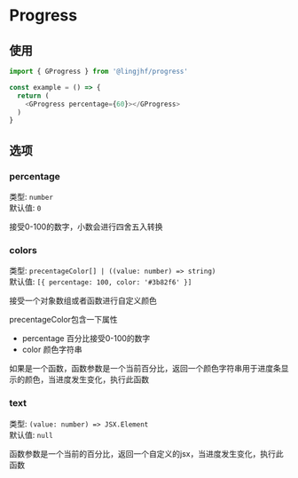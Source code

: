 # Progress

## 使用

```js
import { GProgress } from '@lingjhf/progress'

const example = () => {
  return (
    <GProgress percentage={60}></GProgress>
  )
}

 ```

## 选项

### percentage

类型: `number`<br>
默认值: `0`

接受0-100的数字，小数会进行四舍五入转换

### colors

类型: `precentageColor[] | ((value: number) => string)`<br>
默认值: `[{ percentage: 100, color: '#3b82f6' }]`

接受一个对象数组或者函数进行自定义颜色

precentageColor包含一下属性

- percentage 百分比接受0-100的数字
- color 颜色字符串

如果是一个函数，函数参数是一个当前百分比，返回一个颜色字符串用于进度条显示的颜色，当进度发生变化，执行此函数

### text

类型: `(value: number) => JSX.Element`<br>
默认值: `null`

函数参数是一个当前的百分比，返回一个自定义的jsx，当进度发生变化，执行此函数
